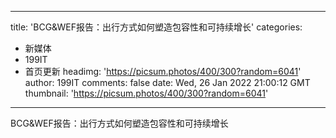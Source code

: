 
---
title: 'BCG&WEF报告：出行方式如何塑造包容性和可持续增长'
categories: 
 - 新媒体
 - 199IT
 - 首页更新
headimg: 'https://picsum.photos/400/300?random=6041'
author: 199IT
comments: false
date: Wed, 26 Jan 2022 21:00:12 GMT
thumbnail: 'https://picsum.photos/400/300?random=6041'
---

<div>   
BCG&WEF报告：出行方式如何塑造包容性和可持续增长  
</div>
            